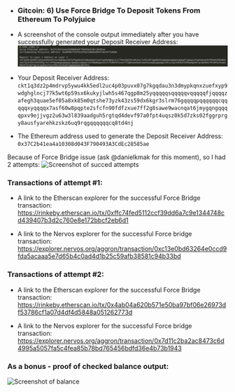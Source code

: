 * ### Gitcoin: 6) Use Force Bridge To Deposit Tokens From Ethereum To Polyjuice

* A screenshot of the console output immediately after you have successfully generated your Deposit Receiver Address:
![Screenshot of generated your Deposit Receiver Address](https://github.com/x777/Nervos-Gitconin-Hackaton/blob/main/Use%20Force%20Bridge%20To%20Deposit%20Tokens%20From%20Ethereum%20To%20Polyjuice/deposit_address_output.png)

* Your Deposit Receiver Address:
```ckt1q3dz2p4mdrvp5ywu4kk5edl2uc4p03puvx07g7kgqdau3n3dmypkqnxzuefxyp9wdghglncj77k5wt6p59sx6kukyjlwh5s467qgp8m25yqqqqqsqqqqqvqqqqqfjqqqqzafegh3quae5ef05a8xk85m0qtshe73yzk43zs59dx6kgr3slrm76gqqqqpqqqqqqcqqqqqxyqqqqx7asf60w8pqpte2sfcfn90fdfzxue7ff2g8sawe9wacnqat6jmygqngqqqqpxv9ejjvgz2u63w3l839aadguh5rgtqd4devf97a0fpt4uqsz0k5d7zks02fggrprgy8ausfyarehkzskz6uq9rqgqqqqqqcq8td4nj```

* The Ethereum address used to generate the Deposit Receiver Address:
```0x37C2b41ea4a10308d043F790493A3CdEc28585ae```

Because of Force Bridge issue (ask @danielkmak for this moment), so I had 2 attempts:
![Screenshot of succed attempts](https://github.com/x777/Nervos-Gitconin-Hackaton/blob/main/Use%20Force%20Bridge%20To%20Deposit%20Tokens%20From%20Ethereum%20To%20Polyjuice/succeed_attempts.png)


### Transactions of attempt #1:
* A link to the Etherscan explorer for the successful Force Bridge transaction:
https://rinkeby.etherscan.io/tx/0xffc74fed5112ccf39dd6a7c9e1344748cd439407b3d2c760e8e172bbcf2eb6d1

* A link to the Nervos explorer for the successful Force bridge transaction:
https://explorer.nervos.org/aggron/transaction/0xc13e0bd63264e0ccd9fda5acaaa5e7d65b4c0ad4d1b25c59afb38581c94b33bd

### Transactions of attempt #2:
* A link to the Etherscan explorer for the successful Force Bridge transaction:
https://rinkeby.etherscan.io/tx/0x4ab04a620b571e50ba97bf06e26973df53786cf1a07d4df4d5848a051262773d

* A link to the Nervos explorer for the successful Force bridge transaction:
https://explorer.nervos.org/aggron/transaction/0x7d11c2ba2ac8473c6d4995a5057fa5c4fea85b78bd765456bdfd36e4b73b1943


### As a bonus - proof of checked balance output:
![Screenshot of balance](https://github.com/x777/Nervos-Gitconin-Hackaton/blob/main/Use%20Force%20Bridge%20To%20Deposit%20Tokens%20From%20Ethereum%20To%20Polyjuice/sudt_balance.png)
